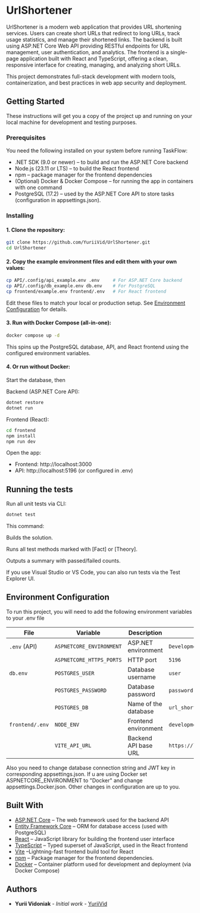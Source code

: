 # UrlShortener

UrlShortener is a modern web application that provides URL shortening services. Users can create short URLs that redirect to long URLs, track usage statistics, and manage their shortened links. The backend is built using ASP.NET Core Web API providing RESTful endpoints for URL management, user authentication, and analytics. The frontend is a single-page application built with React and TypeScript, offering a clean, responsive interface for creating, managing, and analyzing short URLs.

This project demonstrates full-stack development with modern tools, containerization, and best practices in web app security and deployment.

## Getting Started

These instructions will get you a copy of the project up and running on your local machine for development and testing purposes.

### Prerequisites

You need the following installed on your system before running TaskFlow:

- .NET SDK (9.0 or newer) – to build and run the ASP.NET Core backend
- Node.js (23.11 or LTS) – to build the React frontend
- npm – package manager for the frontend dependencies
- (Optional) Docker & Docker Compose – for running the app in containers with one command
- PostgreSQL (17.2) – used by the ASP.NET Core API to store tasks (configuration in appsettings.json).

### Installing

#### 1. Clone the repository:

```bash
git clone https://github.com/YuriiVid/UrlShortener.git
cd UrlShortener
```

#### 2. Copy the example environment files and edit them with your own values:

```bash
cp API/.config/api_example.env .env     # For ASP.NET Core backend
cp API/.config/db_example.env db.env    # For PostgreSQL
cp frontend/example.env frontend/.env   # For React frontend
```

Edit these files to match your local or production setup. See [Environment Configuration](#environment-configuration) for details.

#### 3. Run with Docker Compose (all-in-one):

```bash
docker compose up -d
```

This spins up the PostgreSQL database, API, and React frontend using the configured environment variables.

#### 4. Or run without Docker:

Start the database, then

Backend (ASP.NET Core API):

```bash
dotnet restore
dotnet run
```

Frontend (React):

```bash
cd frontend
npm install
npm run dev
```

Open the app:

- Frontend: http://localhost:3000
- API: http://localhost:5196 (or configured in .env)

## Running the tests
Run all unit tests via CLI:

```bash
dotnet test
```
This command:

Builds the solution.

Runs all test methods marked with [Fact] or [Theory].

Outputs a summary with passed/failed counts.

If you use Visual Studio or VS Code, you can also run tests via the Test Explorer UI.

## Environment Configuration

To run this project, you will need to add the following environment variables to your .env file

| **File**        | **Variable**                                          | **Description**                  | **Example**              |
| --------------- | ----------------------------------------------------- | -------------------------------- | ------------------------ |
| `.env` (API)    | `ASPNETCORE_ENVIRONMENT`                              | ASP.NET environment              | `Development`            |
|                 | `ASPNETCORE_HTTPS_PORTS`                              | HTTP port                       | `5196`                   |
| `db.env`        | `POSTGRES_USER`                                       | Database username                | `user`               |
|                 | `POSTGRES_PASSWORD`                                   | Database password                | `password`            |
|                 | `POSTGRES_DB`                                         | Name of the database             | `url_shortener`             |
| `frontend/.env` | `NODE_ENV`                                            | Frontend environment             | `development`            |
|                 | `VITE_API_URL`                                        | Backend API base URL             | `https://localhost:5196/api` |

Also you need to change database connection string and JWT key in corresponding appsettings.json. If u are using Docker set ASPNETCORE_ENVIRONMENT to "Docker" and change appsettings.Docker.json. Other changes in configuration are up to you.

## Built With

- [ASP.NET Core](https://dotnet.microsoft.com/en-us/apps/aspnet) – The web framework used for the backend API
- [Entity Framework Core](https://learn.microsoft.com/en-us/ef/core) – ORM for database access (used with PostgreSQL)
- [React](https://react.dev) – JavaScript library for building the frontend user interface
- [TypeScript](https://www.typescriptlang.org) – Typed superset of JavaScript, used in the React frontend
- [Vite](https://vite.dev) –Lightning-fast frontend build tool for React
- [npm](https://www.npmjs.com) – Package manager for the frontend dependencies.
- [Docker](https://www.docker.com) – Container platform used for development and deployment (via Docker Compose)

## Authors

- **Yurii Vidoniak** - _Initial work_ - [YuriiVid](https://github.com/YuriiVid)

